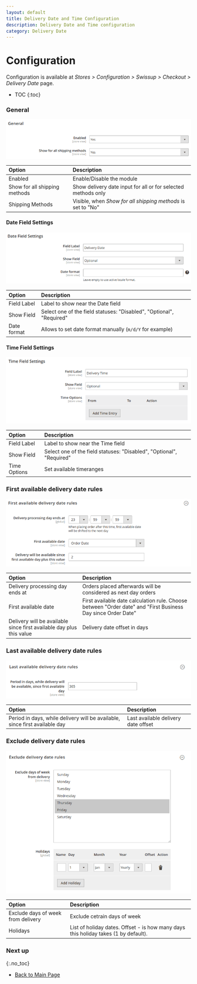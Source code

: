 ```yaml
---
layout: default
title: Delivery Date and Time Configuration
description: Delivery Date and Time configuration
category: Delivery Date
---
```


# Configuration

Configuration is available at
_Stores > Configuration > Swissup > Checkout > Delivery Date_ page.

* TOC
{:toc}

### General

![General configuration](/images/m2/delivery-date/configuration/general.png)

Option                          | Description
:-------------------------------|:-------------------------
Enabled                         | Enable/Disable the module
Show for all shipping methods   | Show delivery date input for all or for selected methods only
Shipping Methods                | Visible, when _Show for all shipping methods_ is set to "No"

#### Date Field Settings

![Date Field Settings](/images/m2/delivery-date/configuration/date-field.png)

Option      | Description
:-----------|:-----------
Field Label | Label to show near the Date field
Show Field  | Select one of the field statuses: "Disabled", "Optional", "Required"
Date format | Allows to set date format manually (`m/d/Y` for example)

#### Time Field Settings

![Time Field Settings](/images/m2/delivery-date/configuration/time-field.png)

Option      | Description
:-----------|:-----------
Field Label | Label to show near the Time field
Show Field  | Select one of the field statuses: "Disabled", "Optional", "Required"
Time Options| Set available timeranges

### First available delivery date rules

![First available delivery date configuration](/images/m2/delivery-date/configuration/first-date.png)

Option                                      | Description
:-------------------------------------------|:-----------------------------------
Delivery processing day ends at             | Orders placed afterwards will be considered as next day orders
First available date                        | First available date calculation rule. Choose between "Order date" and "First Business Day since Order Date"
Delivery will be available since first available day plus this value | Delivery date offset in days

### Last available delivery date rules

![Last available delivery date configuration](/images/m2/delivery-date/configuration/last-date.png)

Option                                      | Description
:-------------------------------------------|:-----------------------------------
Period in days, while delivery will be available, since first available day | Last available delivery date offset


### Exclude delivery date rules

![Excluded dates](/images/m2/delivery-date/configuration/excluded-dates.png)

Option                                      | Description
:-------------------------------------------|:-----------------------------------
Exclude days of week from delivery          | Exclude cetrain days of week
Holidays                                    | List of holiday dates. Offset - is how many days this holiday takes (1 by default).

### Next up
{:.no_toc}

 -  [Back to Main Page](/m2/extensions/delivery-date/)
